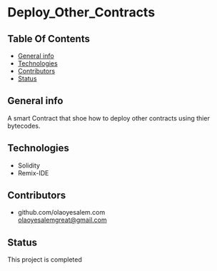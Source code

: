 # Deploy_Other_Contracts

## **Table Of Contents**

* [General info](#general-info)
* [Technologies](#technologies)
* [Contributors](#contributors)
* [Status](#status)

## General info
A smart Contract that shoe how to deploy other contracts using thier bytecodes.

## Technologies
* Solidity
* Remix-IDE


## Contributors

* github.com/olaoyesalem.com
<br>  olaoyesalemgreat@gmail.com



## Status
This project is completed





